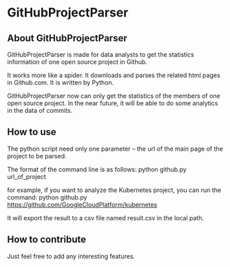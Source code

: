 GitHubProjectParser
===================================


About GitHubProjectParser
--------------

GitHubProjectParser is made for data analysts to get the statistics information of one open source project in Github.

It works more like a spider. It downloads and parses the related html pages in Github.com. It is written by Python. 

GitHubProjectParser now can only get the statistics of the members of one open source project. In the near future, it will be able to do some analytics in the data of commits.

How to use
--------------

The python script need only one parameter – the url of the main page of the project to be parsed.

The format of the command line is as follows:
python github.py url_of_project

for example, if you want to analyze the Kubernetes project, you can run the command:
python github.py https://github.com/GoogleCloudPlatform/kubernetes

It will export the result to a csv file named result.csv in the local path.

How to contribute
--------------

Just feel free to add any interesting features.
